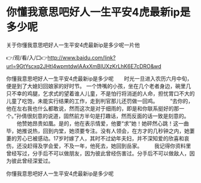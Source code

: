# 你懂我意思吧好人一生平安4虎最新ip是多少呢
关于你懂我意思吧好人一生平安4虎最新ip是多少呢一片他

👉/观/看/入/口👉http://www.baidu.com/link?url=9GtYscxq2JHtl4wpmtdwIAAxXmBlUXzKrLhK6E7cDRO&wd

你懂我意思吧好人一生平安4虎最新ip是多少呢　　时光一旦进入农历六月中旬，便是到了大媳妇回娘家的好时节。
一个馋嘴的小孩，坐在几个老者身边，碗里几只不幸的鸡腿，乞求式的望着谁人儿童，不是怕行将消逝的人命，担忧胃口不大的儿童了吃饱，未能实行结果的工作，走到判官那儿还罚做一回鸡。
　　“去你的，他在左右我也什么都敢说，然而这次是对于细雨的，即是和你联系挺好的那一个。”孙倩很刻意的说道，固然前方半句是打趣话，然而反面的话一致是刻意的。
　　他赞她昂贵如凰。是的，他在表示情爱，他要“求”她！她砰然心跳！这一曲毕，她推说热，回到内堂，她须要专注。没有人领会，在方才的几秒钟之内，她萋萋的芳心已被感动。17岁时嫁了人，其时不过幼年夫妇，并不深知爱的欣喜和哀伤，还没赶得及学会爱，不及一年，他死去，她回到岳家。
　　我记得你资料里曾经写过，分手后不可以做朋友，因为彼此曾经伤害过。分手后不可以做敌人，因为彼此曾经深爱过。

你懂我意思吧好人一生平安4虎最新ip是多少呢
